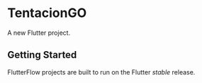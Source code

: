 # TentacionGO

A new Flutter project.

## Getting Started

FlutterFlow projects are built to run on the Flutter _stable_ release.
